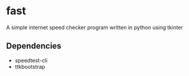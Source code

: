 # fast
A simple internet speed checker program written in python using tkinter 

## Dependencies
* speedtest-cli
* ttkbootstrap 
